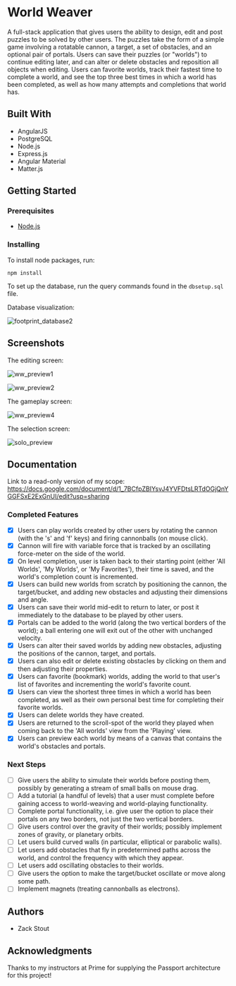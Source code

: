 
# World Weaver

A full-stack application that gives users the ability to design, edit and post puzzles to be solved by other users. The puzzles take the form of a simple game involving a rotatable cannon, a target, a set of obstacles, and an optional pair of portals. Users can save their puzzles (or "worlds") to continue editing later, and can alter or delete obstacles and reposition all objects when editing. Users can favorite worlds, track their fastest time to complete a world, and see the top three best times in which a world has been completed, as well as how many attempts and completions that world has.

## Built With

- AngularJS
- PostgreSQL
- Node.js
- Express.js
- Angular Material
- Matter.js

## Getting Started

### Prerequisites

- [Node.js](https://nodejs.org/en/)

### Installing

To install node packages, run:
```
npm install
```

To set up the database, run the query commands found in the ```dbsetup.sql``` file.

Database visualization:

![footprint_database2](https://user-images.githubusercontent.com/29472568/33974430-f21984bc-e04d-11e7-95da-2b38f5703602.png)

## Screenshots

The editing screen:

![ww_preview1](https://user-images.githubusercontent.com/29472568/33973840-c03274f2-e04a-11e7-9568-e96ed5b006dd.png)

![ww_preview2](https://user-images.githubusercontent.com/29472568/33973844-c95d3f9e-e04a-11e7-995d-e0fb8bdb71ad.png)

The gameplay screen:

![ww_preview4](https://user-images.githubusercontent.com/29472568/33973849-d12467d4-e04a-11e7-8beb-5a21c91b322e.png)

The selection screen:

![solo_preview](https://user-images.githubusercontent.com/29472568/33973779-651ef93c-e04a-11e7-977b-b7387f88afe2.png)


## Documentation

Link to a read-only version of my scope: https://docs.google.com/document/d/1_7BCfpZBIYsvJ4YVFDtsLRTdOGjQnYGGFSxE2ExGnUI/edit?usp=sharing


### Completed Features

- [x] Users can play worlds created by other users by rotating the cannon (with the 's' and 'f' keys) and firing cannonballs (on mouse click).
- [x] Cannon will fire with variable force that is tracked by an oscillating force-meter on the side of the world.
- [x] On level completion, user is taken back to their starting point (either 'All Worlds', 'My Worlds', or 'My Favorites'), their time is saved, and the world's completion count is incremented.
- [x] Users can build new worlds from scratch by positioning the cannon, the target/bucket, and adding new obstacles and adjusting their dimensions and angle.
- [x] Users can save their world mid-edit to return to later, or post it immediately to the database to be played by other users.
- [x] Portals can be added to the world (along the two vertical borders of the world); a ball entering one will exit out of the other with unchanged velocity.
- [x] Users can alter their saved worlds by adding new obstacles, adjusting the positions of the cannon, target, and portals.
- [x] Users can also edit or delete existing obstacles by clicking on them and then adjusting their properties.
- [x] Users can favorite (bookmark) worlds, adding the world to that user's list of favorites and incrementing the world's favorite count.
- [x] Users can view the shortest three times in which a world has been completed, as well as their own personal best time for completing their favorite worlds.
- [x] Users can delete worlds they have created.
- [x] Users are returned to the scroll-spot of the world they played when coming back to the 'All worlds' view from the 'Playing' view.
- [x] Users can preview each world by means of a canvas that contains the world's obstacles and portals.

### Next Steps

- [ ] Give users the ability to simulate their worlds before posting them, possibly by generating a stream of small balls on mouse drag.
- [ ] Add a tutorial (a handful of levels) that a user must complete before gaining access to world-weaving and world-playing functionality.
- [ ] Complete portal functionality, i.e. give user the option to place their portals on any two borders, not just the two vertical borders.
- [ ] Give users control over the gravity of their worlds; possibly implement zones of gravity, or planetary orbits.
- [ ] Let users build curved walls (in particular, elliptical or parabolic walls).
- [ ] Let users add obstacles that fly in predetermined paths across the world, and control the frequency with which they appear.
- [ ] Let users add oscillating obstacles to their worlds.
- [ ] Give users the option to make the target/bucket oscillate or move along some path.
- [ ] Implement magnets (treating cannonballs as electrons).

## Authors

* Zack Stout

## Acknowledgments

Thanks to my instructors at Prime for supplying the Passport architecture for this project!
